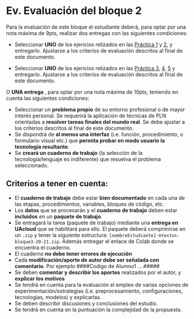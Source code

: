 
Ev. Evaluación del bloque 2
====================================

Para la evaluación de este bloque el estudiante deberá, para optar por una nota máxima de 9pts, realizar dos entregas con las siguientes condiciones:

- Seleccionar **UNO** de los ejericios relizados en las [Práctica 1][p1] y [2][p2], y entregarlo. Ajustarse a los criterios de evaluación descritos al final de este documento.

- Seleccionar **UNO** de los ejericios relizados en las [Práctica 3][p3], [4][p4], [5][p5] y entregarlo. Ajustarse a los criterios de evaluación descritos al final de este documento.


O **UNA entrega** , para optar por una nota máxima de 10pts, teniendo en cuenta las siguientes condiciones:

- Seleccionar un **problema propio** de su entorno profesional o de mayor interés personal. Se requerirá la aplicación de técnicas de PLN orientadas a **resolver tareas finales del mundo real**. Se debe ajustar a los criterios descritos al final de este documento.
- Se dispondrá de **al menos una interfaz** (i.e. función, procedimiento, o formulario visual etc.) que **permita probar en modo usuario la tecnología resultante**.
- Se **creará un cuaderno de trabajo** (la selección de la tecnología/lenguaje es indiferente) que resuelva el problema seleccionado.




## Criterios a tener en cuenta:

- El **cuaderno de trabajo** debe estar **bien documentado** en cada una de las etapas, procedimientos, variables, bloques de código, etc.  
- Los **datos** que se procesarán y el **cuaderno de trabajo** deben estar **incluidos** en un  **paquete de trabajo**.
- Se entragará la tarea (paquete de trabajo) mediante una **entrega en UAcloud** que se habilitará para ello. El paquete deberá comprimirse en un ``.zip`` y tener la siguiente estructura: ``[nombreEstudiante]-mtextos-bloque3-20-21.zip``. Además entregar el enlace de Colab donde se encuentra el cuaderno.
- El cuaderno **no debe tener errores de ejecución**
- Cada **modificación/aporte de autor debe ser señalada con comentario**. Por ejemplo ####Codigo de Alumno1 ....#####
- Se deben **comentar y describir los aportes** realizados por el autor, y **explicar los motivos**
- Se tendrá en cuenta para la evaluación el empleo de varias opciones de experimentación/estrategias (i.e. preprocesamiento, configuraciones, tecnologías, modelos) y explicarlas. 
- Se deben describir discusiones y conclusiones del estudio.
- Se tendrá en cuenta en la puntuación la complejidad de la propuesta.


[p1]: https://jaspock.github.io/mtextos2122/bloque3_p1_SA-Pipeline-Reviews.html
[p2]: https://jaspock.github.io/mtextos2122/bloque3_p2_SA-Transformers-Basic.html
[p3]: https://jaspock.github.io/mtextos2122/bloque3_p3_SA-Transformers-Training-FineTuning.html
[p4]: https://jaspock.github.io/mtextos2122/bloque3_p4_SA-Transformers-Training-Custom.html
[p5]: https://jaspock.github.io/mtextos2122/bloque3_p5-SA-Ensemble.html

